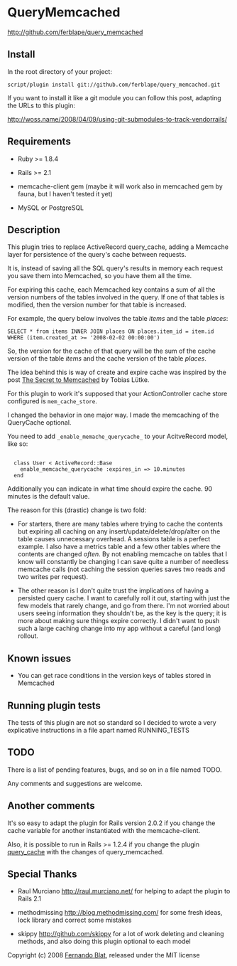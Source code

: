 # QueryMemcached

<http://github.com/ferblape/query_memcached>

## Install

In the root directory of your project:

    script/plugin install git://github.com/ferblape/query_memcached.git

If you want to install it like a git module you can follow this post, adapting the URLs to this plugin:

<http://woss.name/2008/04/09/using-git-submodules-to-track-vendorrails/>

## Requirements

  - Ruby >= 1.8.4
  
  - Rails >= 2.1
  
  - memcache-client gem (maybe it will work also in memcached gem by fauna, but I haven't tested it yet)
  
  - MySQL or PostgreSQL

## Description

This plugin tries to replace ActiveRecord query_cache, adding a Memcache layer for persistence of the query's cache between requests. 

It is, instead of saving all the SQL query's results in memory each request you save them into Memcached, so you have them all the time.

For expiring this cache, each Memcached key contains a sum of all the version numbers of the tables involved in the query. If one of that tables is modified, then the version number for that table is increased.

For example, the query below involves the table _items_ and the table _places_:

    SELECT * from items INNER JOIN places ON places.item_id = item.id WHERE (item.created_at >= '2008-02-02 00:00:00')
    
So, the version for the cache of that query will be the sum of the cache version of the table _items_ and the cache version of the table _places_.

The idea behind this is way of create and expire cache was inspired by the post [The Secret to Memcached](http://blog.leetsoft.com/2007/5/22/the-secret-to-memcached) by Tobias Lütke.

For this plugin to work it's supposed that your ActionController cache store configured is `mem_cache_store`.

I changed the behavior in one major way.  I made the memcaching of the QueryCache optional.  

You need to add `_enable_memache_querycache_` to your AcitveRecord model, like so:

<code>
  class User < ActiveRecord::Base
    enable_memcache_querycache :expires_in => 10.minutes
  end
</code>

Additionally you can indicate in what time should expire the cache. 90 minutes is the default value.

The reason for this (drastic) change is two fold:

  - For starters, there are many tables where trying to cache the contents but expiring all caching on any insert/update/delete/drop/alter on the table causes unnecessary overhead.  A sessions table is a perfect example.  I also have a metrics table and a few other tables where the contents are changed _often_.  By not enabling memcache on tables that I know will constantly be changing I can save quite a number of needless memcache calls (not caching the session queries saves two reads and two writes per request).
  
  - The other reason is I don't quite trust the implications of having a persisted query cache.  I want to carefully roll it out, starting with just the few models that rarely change, and go from there.  I'm not worried about users seeing information they shouldn't be, as the key is the query; it is more about making sure things expire correctly.  I didn't want to push such a large caching change into my app without a careful (and long) rollout.

## Known issues

  - You can get race conditions in the version keys of tables stored in Memcached
  
## Running plugin tests

The tests of this plugin are not so standard so I decided to wrote a very explicative instructions in a file apart named RUNNING_TESTS

## TODO

There is a list of pending features, bugs, and so on in a file named TODO.

Any comments and suggestions are welcome.

## Another comments

It's so easy to adapt the plugin for Rails version 2.0.2 if you change the cache variable for another instantiated with the memcache-client.

Also, it is possible to run in Rails >= 1.2.4 if you change the plugin [query_cache](http://agilewebdevelopment.com/plugins/query_cache) with the changes of query_memcached.

## Special Thanks

  - Raul Murciano <http://raul.murciano.net/> for helping to adapt the plugin to Rails 2.1
  
  - methodmissing <http://blog.methodmissing.com/> for some fresh ideas, lock library and correct some mistakes
  
  - skippy <http://github.com/skippy> for a lot of work deleting and cleaning methods, and also doing this plugin optional to each model

Copyright (c) 2008 [Fernando Blat](http://www.inwebwetrust.net), released under the MIT license
